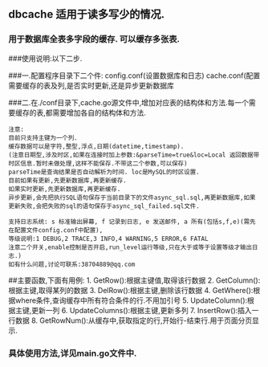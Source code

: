 ## dbcache 适用于读多写少的情况.

### 用于数据库全表多字段的缓存. 可以缓存多张表.

###使用说明:以下二步.

###一.配置程序目录下二个件:
		config.conf(设置数据库和日志)
		cache.conf(配置需要缓存的表及列,是否实时更新,还是异步更新数据库

###二.在./conf目录下,cache.go源文件中,增加对应表的结构体和方法.每一个需要缓存的表,都需要增加各自的结构体和方法.


    注意:
	目前只支持主键为一个列.
	缓存数据可以是字符,整型,浮点,日期(datetime,timestamp).
	(注意日期型,涉及时区,如果在连接时加上参数:&parseTime=true&loc=Local 返回数据带时区信息.暂时未做处理,这样不能保存.不带这二个参数,可以保存)
	parseTime是查询结果是否自动解析为时间. loc是MySQL的时区设置.
	目前如果有更新,先更新数据库,再更新缓存.
	如果实时更新,先更新数据库,再更新缓存.
	异步更新,会先把执行SQL语句保存于当前目录下的文件async_sql.sql,再更新数据库,如果更新失败,会把失败的sql的语句保存于async_sql_failed.sql文件.
	
	支持日志系统: s 标准输出屏幕, f 记录到日志, e 发送邮件, a 所有(包括s,f,e)(需先在配置文件config.conf中配置),
	等级说明:1 DEBUG,2 TRACE,3 INFO,4 WARNING,5 ERROR,6 FATAL
	注意二个开关,enable控制是否开启,run_level运行等级,只在大于或等于设置等级才输出日志.)
	如有什么问题,讨论可联系:38704889@qq.com

##主要函数,下面有用例:
	1. GetRow():根据主键值,取得该行数据
	2. GetColumn():根据主键,取得某列的数据
	3. DelRow():根据主键,删除该行数据
    4. GetWhere():根据where条件,查询缓存中所有符合条件的行.不用加引号
	5. UpdateColumn():根据主键,更新一列
	6. UpdateColumns():根据主键,更新多列
	7. InsertRow():插入一行数据
	8. GetRowNum():从缓存中,获取指定的行,开始行-结束行.用于页面分页显示.

### 具体使用方法,详见main.go文件中.

	


